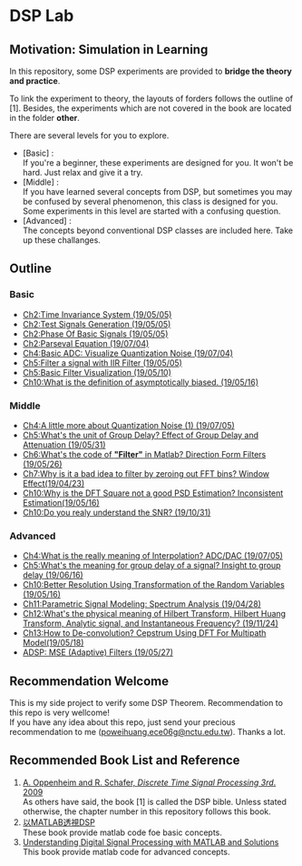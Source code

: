 ﻿# DSP Lab

## Motivation: Simulation in Learning
In this repository, some DSP experiments are provided to **bridge the theory and practice**.

To link the experiment to theory, the layouts of forders follows the outline of [1]. Besides, the experiments which are not covered in the book are located in the folder **other**.

There are several levels for you to explore.
- [Basic] :  
If you're a beginner, these experiments are designed for you. It won't be hard. Just relax and give it a try.
- [Middle] :  
If you have learned several concepts from DSP, but sometimes you may be confused by several phenomenon, this class is designed for you. Some experiments in this level are started with a confusing question.
- [Advanced] :  
The concepts beyond conventional DSP classes are included here. Take up these challanges.


## Outline  

### Basic
- [Ch2:Time Invariance System (19/05/05)](/Ch2_DiscreteTimeSignalAndSystem/Basic_TimeInvariance)
- [Ch2:Test Signals Generation (19/05/05)](/Ch2_DiscreteTimeSignalAndSystem/Basic_TestSignalsGeneration)
- [Ch2:Phase Of Basic Signals (19/05/05)](/Ch2_DiscreteTimeSignalAndSystem/Basic_MagPhaseOfSignal)  
- [Ch2:Parseval Equation (19/07/04)](/Ch2_DiscreteTimeSignalAndSystem/Basic_ParsevalEquation)  
- [Ch4:Basic ADC: Visualize Quantization Noise (19/07/04)](/Ch4_SamplingOfContinuousSignal/Basic_VisualizeQuantizationNoise)  
- [Ch5:Filter a signal with IIR Filter (19/05/05)](/Ch5_TransformAnalysisOfLTISystem/Basic_UseFilter)  
- [Ch5:Basic Filter Visualization (19/05/10)](/Ch5_TransformAnalysisOfLTISystem/Basic_FilterVisualization)
- [Ch10:What is the definition of asymptotically biased. (19/05/16)](/Ch10_FourierAnalysisOfSignalsUsingTheDFT/10_5_Periodogram/Basic_AsymptoticallyUnbiased)

### Middle
- [Ch4:A little more about Quantization Noise (1) (19/07/05)](/Ch4_SamplingOfContinuousSignal/Middle_Quantization_Noise_SNR)  
- [Ch5:What's the unit of Group Delay? Effect of Group Delay and Attenuation (19/05/31)](/Ch5_TransformAnalysisOfLTISystem/Middle_EffectOfGroupDelayAndAttenuation)  
- [Ch6:What's the code of **"Filter"** in Matlab? Direction Form Filters (19/05/26)](/Ch6_StructureForDiscreteTimeSystems/Middle_DirectFormFilters)  
- [Ch7:Why is it a bad idea to filter by zeroing out FFT bins? Window Effect(19/04/23)](/Ch7_FilterDesignTechniques/Middle_WindowEffect) 
- [Ch10:Why is the DFT Square not a good PSD Estimation? Inconsistent Estimation(19/05/16)](/Ch10_FourierAnalysisOfSignalsUsingTheDFT/10_5_Periodogram/Midle_InConsistVar) 
- [Ch10:Do you realy understand the SNR? (19/10/31)](/Others/SNR_Estimation)  

### Advanced  
- [Ch4:What is the really meaning of Interpolation? ADC/DAC (19/07/05)](/Ch4_SamplingOfContinuousSignal/Middle_Ideal_AD_DA)  
- [Ch5:What's the meaning for group delay of a signal? Insight to group delay (19/06/16)](/Ch5_TransformAnalysisOfLTISystem/Advanced_EffectOfGroupDelayOnSignals)  
- [Ch10:Better Resolution Using Transformation of the Random Variables (19/05/16)](/Ch10_FourierAnalysisOfSignalsUsingTheDFT/10_5_Periodogram/Advanced_BetterResolutionUsingTransformationOfRandomVariables)
- [Ch11:Parametric Signal Modeling: Spectrum Analysis (19/04/28)](/Ch11_ParametricSignalModeling/Advanced_SpectrumAnalysis) 
- [Ch12:What's the physical meaning of Hilbert Transform, Hilbert Huang Transform, Analytic signal, and Instantaneous Frequency? (19/11/24)](/Ch12_DiscreteHilbertTransform/HilbertTransform_AnalyticSignal) 
- [Ch13:How to De-convolution? Cepstrum Using DFT For Multipath Model(19/05/18)](/Ch13_CepstrumAnalysisAndHomomorphicDeconvolution/13_9_ComplexCepstrumForASimpleMultipathModel/Advanced_ComputeCepstrumUsingDFTForMultipathModel)
- [ADSP: MSE (Adaptive) Filters (19/05/27)](/Others/LMS) 


## Recommendation Welcome
This is my side project to verify some DSP Theorem. Recommendation to this repo is very wellcome!  
If you have any idea about this repo, just send your precious recommendation to me (poweihuang.ece06g@nctu.edu.tw). Thanks a lot.

## Recommended Book List and Reference


1. [A. Oppenheim and R. Schafer, *Discrete Time Signal Processing 3rd*. 2009](https://dl.acm.org/citation.cfm?id=1795494)  
As others have said, the book [1] is called the DSP bible. Unless stated otherwise, the chapter number in this repository follows this book.
2. [以MATLAB透視DSP](https://www.kingstone.com.tw/new/basic/2014712029455)  
These book provide matlab code foe basic concepts.
3. [Understanding Digital Signal Processing with MATLAB and Solutions](https://www.mathworks.com/academia/books/understanding-digital-signal-processing-with-matlab-and-solutions-poularikas.html)  
This book provide matlab code for advanced concepts.